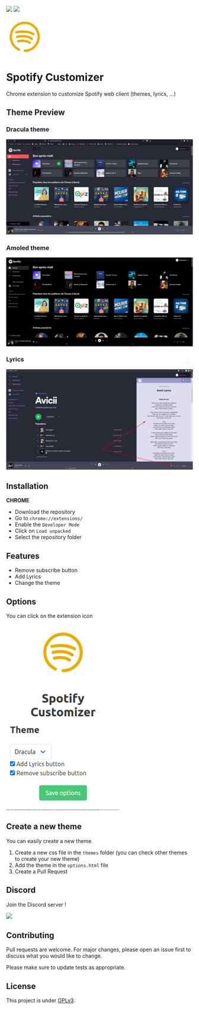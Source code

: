 ![](https://www.codefactor.io/repository/github/darkempire78/spotify-customizer/badge?style=for-the-badge) ![](https://img.shields.io/github/repo-size/Darkempire78/spotify-customizer?style=for-the-badge)

<img src="assets/logo128.png" width="100"/>

# Spotify Customizer

Chrome extension to customize Spotify web client (themes, lyrics, ...)

## Theme Preview

### Dracula theme

<img src="assets/Picture2.png" width="600"/>

### Amoled theme

<img src="assets/Picture3.png" width="600"/>

### Lyrics

<img src="assets/Picture4.png" width="600"/>

## Installation

**CHROME**
* Download the repository
* Go to `chrome://extensions/`
* Enable the `Developer Mode`
* Click on `Load unpacked`
* Select the repository folder

## Features
* Remove subscribe button
* Add Lyrics
* Change the theme

## Options
You can click on the extension icon

<img src="assets/Picture1.png" height="500"/>

## Create a new theme

You can easily create a new theme.

1. Create a new css file in the `themes` folder (you can check other themes to create your new theme)
2. Add the theme in the `options.html` file
3. Create a Pull Request

## Discord

Join the Discord server !

[![](https://i.imgur.com/UfyvtOL.png)](https://discord.gg/sPvJmY7mcV)

## Contributing

Pull requests are welcome. For major changes, please open an issue first to discuss what you would like to change.

Please make sure to update tests as appropriate.

## License

This project is under [GPLv3](LICENSE).
